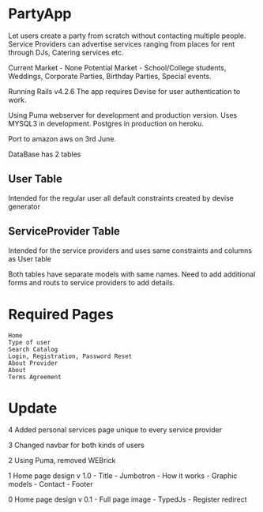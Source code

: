 # PartyApp

Let users create a party from scratch without contacting multiple people. Service Providers can advertise services ranging from places for rent through DJs, Catering services etc. 

Current Market - None
Potential Market - School/College students, Weddings, Corporate Parties, Birthday Parties, Special events.

Running Rails v4.2.6
The app requires Devise for user authentication to work.

Using Puma webserver for development and production version. Uses MYSQL3 in development. Postgres in production on heroku.

Port to amazon aws on 3rd June.

DataBase has 2 tables

## User Table

Intended for the regular user all default constraints created by devise generator 

## ServiceProvider Table

Intended for the service providers and uses same constraints and columns as User table

Both tables have separate models with same names. Need to add additional forms and routs to service providers to add details.

# Required Pages
    
    Home
    Type of user
    Search Catalog
    Login, Registration, Password Reset
    About Provider
    About
    Terms Agreement

# Update 

4 Added personal services page unique to every service provider

3 Changed navbar for both kinds of users

2 Using Puma, removed WEBrick

1 Home page design v 1.0
	- Title
	- Jumbotron
	- How it works
	- Graphic models
	- Contact 
	- Footer

0 Home page design v 0.1
	- Full page image
	- TypedJs
	- Register redirect